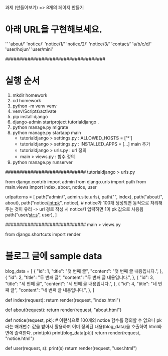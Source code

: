 과제 (만들어보기) => 8개의 페이지 만들기

# 아래 URL을 구현해보세요.

''
'about/'
'notice/'
'notice/1/'
'notice/2/'
'notice/3/'
'contact/'
'a/b/c/d/'
'user/hojun'
'user/mini'

####################################

# 실행 순서

1. mkdir homework
2. cd homework
3. python -m venv venv
4. venv\Scripts\activate
5. pip install django
6. django-admin startproject tutorialdjango . 
7. python manage.py migrate
8. python manage.py startapp main
    * tutorialdjango > settings.py : ALLOWED_HOSTS = ['*']
    * tutorialdjango > settings.py : INSTALLED_APPS = [...] main 추가
    * tutorialdjango > urls.py : url 정의
    * main > views.py : 함수 정의
9. python manage.py runserver 



#############################
tutorialdjango > urls.py

from django.contrib import admin
from django.urls import path
from main.views import index, about, notice, user


urlpatterns = [
    path("admin/", admin.site.urls),
    path("", index),
    path("about/", about),
    path("notice/<int:pk>", notice), # notice가 100개 생성되면 동적으로 처리해주는 것이 유리 -> url 경로 작성 시 notice/1 입력하면 1이 pk 값으로 사용됨
    path("user/<str:s>", user),
]


#############################
main > views.py

from django.shortcuts import render

# 블로그 글에 sample data
blog_data = [
    {
        "id": 1,
        "title": "첫 번째 글",
        "content": "첫 번째 글 내용입니다.",
    },
    {
        "id": 2,
        "title": "두 번째 글",
        "content": "두 번째 글 내용입니다.",
    },
    {
        "id": 3,
        "title": "세 번째 글",
        "content": "세 번째 글 내용입니다.",
    },
    {
        "id": 4,
        "title": "네 번째 글",
        "content": "네 번째 글 내용입니다.",
    },
]


def index(request):
    return render(request, "index.html")


def about(request):
    return render(request, "about.html")


def notice(request, pk): # 이런식으로 100개의 notice 함수를 정의할 수 없으니 pk라는 매개변수 값을 받아서 활용하며 이미 정의된 내용(blog_data)을 호출하여 html화면에 출력한다.
    print(pk)
    print(blog_data[pk])
    return render(request, "notice.html")


def user(request, s):
    print(s)
    return render(request, "user.html")